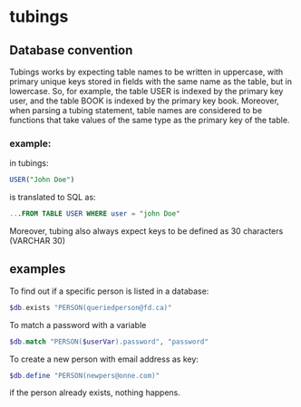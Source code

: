 # tubings

## Database convention
Tubings works by expecting table names to be written in uppercase, with primary unique keys  stored in fields with the same name as the table, but in lowercase. So, for example, the table USER is indexed by the primary key user, and the table BOOK is indexed by the primary key book. Moreover, when parsing a tubing statement, table names are considered to be functions that take values of the same type as the primary key of the table. 

### example: 

in tubings:

```sql
USER("John Doe")
```

is translated to SQL as: 

```sql
...FROM TABLE USER WHERE user = "john Doe"
```

Moreover, tubing also always expect keys to be defined as 30 characters (VARCHAR 30)











## examples

To find out if a specific person is listed in a database: 
```php
$db.exists "PERSON(queriedperson@fd.ca)"
```

To match a password with a variable
```php
$db.match "PERSON($userVar).password", "password"
```

To create a new person with email address as key:
```php
$db.define "PERSON(newpers@onne.com)"
```
if the person already exists, nothing happens. 
